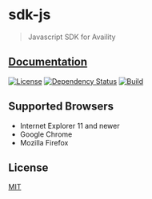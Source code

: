 # sdk-js

> Javascript SDK for Availity

## [Documentation](https://availity.github.io/sdk-js/)

[![License](https://img.shields.io/badge/license-MIT-blue.svg?style=for-the-badge&logo=MIT)](http://opensource.org/licenses/MIT)
[![Dependency Status](https://img.shields.io/david/dev/Availity/sdk-js.svg?style=for-the-badge)](https://david-dm.org/Availity/sdk-js)
[![Build](https://img.shields.io/circleci/build/github/Availity/sdk-js?style=for-the-badge)](https://circleci.com/gh/Availity/sdk-js)

## Supported Browsers

-   Internet Explorer 11 and newer
-   Google Chrome
-   Mozilla Firefox

## License

[MIT](./LICENSE)
